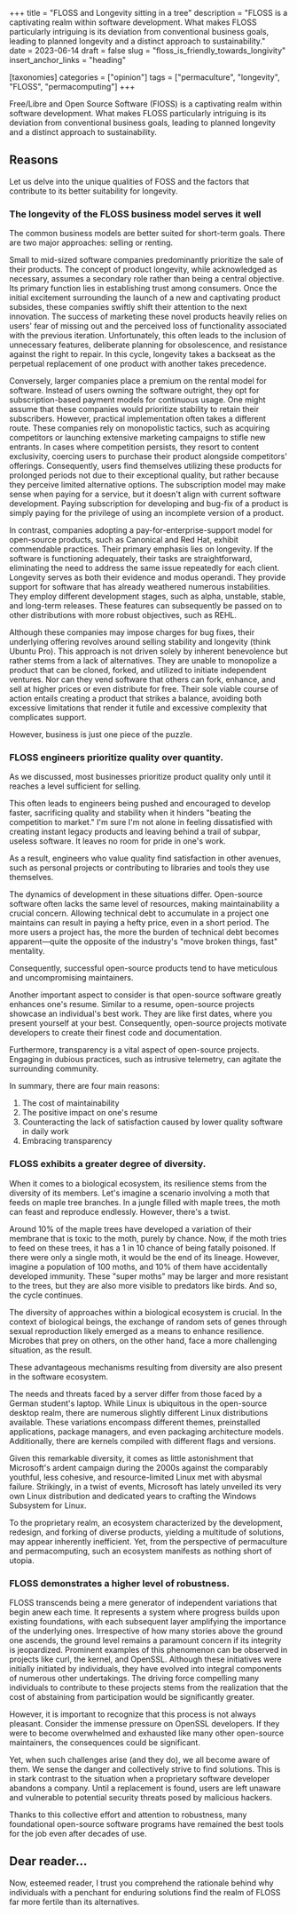 +++
title = "FLOSS and Longevity sitting in a tree"
description = "FLOSS is a captivating realm within software development. What makes FLOSS particularly intriguing is its deviation from conventional business goals, leading to planned longevity and a distinct approach to sustainability."   
date = 2023-06-14
draft = false
slug = "floss_is_friendly_towards_longivity"
insert_anchor_links = "heading"

[taxonomies]
categories = ["opinion"]
tags = ["permaculture", "longevity", "FLOSS", "permacomputing"]
+++

Free/Libre and Open Source Software (FlOSS) is a captivating realm within software development.
What makes FLOSS particularly intriguing is its deviation from conventional business goals,
leading to planned longevity and a distinct approach to sustainability.

## Reasons

Let us delve into the unique qualities of FOSS and the factors that contribute to its better suitability for longevity.

### The longevity of the FLOSS business model serves it well  

The common business models are better suited for short-term goals.
There are two major approaches: selling or renting.

Small to mid-sized software companies predominantly prioritize the sale of their products.
The concept of product longevity, while acknowledged as necessary,
assumes a secondary role rather than being a central objective.
Its primary function lies in establishing trust among consumers.
Once the initial excitement surrounding the launch of a new and captivating product subsides,
these companies swiftly shift their attention to the next innovation.
The success of marketing these novel products heavily relies on users' fear of missing out
and the perceived loss of functionality associated with the previous iteration.
Unfortunately, this often leads to the inclusion of unnecessary features,
deliberate planning for obsolescence, and resistance against the right to repair.
In this cycle, longevity takes a backseat as the perpetual replacement of one product with another takes precedence.

Conversely, larger companies place a premium on the rental model for software.
Instead of users owning the software outright,
they opt for subscription-based payment models for continuous usage.
One might assume that these companies would prioritize stability to retain their subscribers.
However, practical implementation often takes a different route.
These companies rely on monopolistic tactics,
such as acquiring competitors or launching extensive marketing campaigns to stifle new entrants.
In cases where competition persists, they resort to content exclusivity,
coercing users to purchase their product alongside competitors' offerings.
Consequently, users find themselves utilizing these products for prolonged periods not due to their exceptional quality,
but rather because they perceive limited alternative options.
The subscription model may make sense when paying for a service,
but it doesn't align with current software development.
Paying subscription for developing and bug-fix of a product is simply paying for the privilege of using an incomplete version of a product.

In contrast, companies adopting a pay-for-enterprise-support model for open-source products,
such as Canonical and Red Hat, exhibit commendable practices.
Their primary emphasis lies on longevity.
If the software is functioning adequately, their tasks are straightforward,
eliminating the need to address the same issue repeatedly for each client.
Longevity serves as both their evidence and modus operandi.
They provide support for software that has already weathered numerous instabilities.
They employ different development stages, such as alpha, unstable, stable, and long-term releases.
These features can subsequently be passed on to other distributions with more robust objectives, such as REHL.

Although these companies may impose charges for bug fixes, their underlying offering revolves around selling stability and longevity (think Ubuntu Pro).
This approach is not driven solely by inherent benevolence but rather stems from a lack of alternatives.
They are unable to monopolize a product that can be cloned, forked, and utilized to initiate independent ventures.
Nor can they vend software that others can fork, enhance, and sell at higher prices or even distribute for free.
Their sole viable course of action entails creating a product that strikes a balance,
avoiding both excessive limitations that render it futile and excessive complexity that complicates support.

However, business is just one piece of the puzzle.

### FLOSS engineers prioritize quality over quantity.

As we discussed, most businesses prioritize product quality only until it reaches a level sufficient for selling.

This often leads to engineers being pushed and encouraged to develop faster,
sacrificing quality and stability when it hinders "beating the competition to market."
I'm sure I'm not alone in feeling dissatisfied with creating instant legacy products and leaving behind a trail of subpar,
useless software. It leaves no room for pride in one's work.

As a result, engineers who value quality find satisfaction in other avenues,
such as personal projects or contributing to libraries and tools they use themselves.

The dynamics of development in these situations differ.
Open-source software often lacks the same level of resources,
making maintainability a crucial concern.
Allowing technical debt to accumulate in a project one maintains can result in paying a hefty price, even in a short period.
The more users a project has,
the more the burden of technical debt becomes apparent—quite the opposite of the industry's "move broken things, fast" mentality.

Consequently, successful open-source products tend to have meticulous and uncompromising maintainers.

Another important aspect to consider is that open-source software greatly enhances one's resume.
Similar to a resume, open-source projects showcase an individual's best work.
They are like first dates, where you present yourself at your best.
Consequently, open-source projects motivate developers to create their finest code and documentation.

Furthermore, transparency is a vital aspect of open-source projects.
Engaging in dubious practices, such as intrusive telemetry, can agitate the surrounding community.

In summary, there are four main reasons:
1. The cost of maintainability
2. The positive impact on one's resume
3. Counteracting the lack of satisfaction caused by lower quality software in daily work
4. Embracing transparency


### FLOSS exhibits a greater degree of diversity.

When it comes to a biological ecosystem, its resilience stems from the diversity of its members.
Let's imagine a scenario involving a moth that feeds on maple tree branches.
In a jungle filled with maple trees, the moth can feast and reproduce endlessly.
However, there's a twist.

Around 10% of the maple trees have developed a variation of their membrane that is toxic to the moth, purely by chance.
Now, if the moth tries to feed on these trees, it has a 1 in 10 chance of being fatally poisoned.
If there were only a single moth, it would be the end of its lineage.
However, imagine a population of 100 moths, and 10% of them have accidentally developed immunity.
These "super moths" may be larger and more resistant to the trees,
but they are also more visible to predators like birds.
And so, the cycle continues.

The diversity of approaches within a biological ecosystem is crucial.
In the context of biological beings,
the exchange of random sets of genes through sexual reproduction likely emerged as a means to enhance resilience.
Microbes that prey on others, on the other hand, face a more challenging situation, as the result.

These advantageous mechanisms resulting from diversity are also present in the software ecosystem.

The needs and threats faced by a server differ from those faced by a German student's laptop.
While Linux is ubiquitous in the open-source desktop realm,
there are numerous slightly different Linux distributions available.
These variations encompass different themes,
preinstalled applications, package managers,
and even packaging architecture models.
Additionally, there are kernels compiled with different flags and versions.

Given this remarkable diversity,
it comes as little astonishment that Microsoft's ardent campaign during the 2000s against the comparably youthful,
less cohesive, and resource-limited Linux met with abysmal failure.
Strikingly, in a twist of events,
Microsoft has lately unveiled its very own Linux distribution and dedicated years to crafting the Windows Subsystem for Linux.

To the proprietary realm, an ecosystem characterized by the development,
redesign, and forking of diverse products, yielding a multitude of solutions, may appear inherently inefficient.
Yet, from the perspective of permaculture and permacomputing, such an ecosystem manifests as nothing short of utopia.

### FLOSS demonstrates a higher level of robustness.

FLOSS transcends being a mere generator of independent variations that begin anew each time.
It represents a system where progress builds upon existing foundations, with each subsequent layer amplifying the importance of the underlying ones.
Irrespective of how many stories above the ground one ascends, the ground level remains a paramount concern if its integrity is jeopardized.
Prominent examples of this phenomenon can be observed in projects like curl, the kernel, and OpenSSL.
Although these initiatives were initially initiated by individuals, they have evolved into integral components of numerous other undertakings.
The driving force compelling many individuals to contribute to these projects stems from the realization that the cost of abstaining from participation would be significantly greater.

However, it is important to recognize that this process is not always pleasant.
Consider the immense pressure on OpenSSL developers.
If they were to become overwhelmed and exhausted like many other open-source maintainers, the consequences could be significant.

Yet, when such challenges arise (and they do), we all become aware of them.
We sense the danger and collectively strive to find solutions.
This is in stark contrast to the situation when a proprietary software developer abandons a company.
Until a replacement is found, users are left unaware and vulnerable to potential security threats posed by malicious hackers.

Thanks to this collective effort and attention to robustness,
many foundational open-source software programs have remained the best tools for the job even after decades of use.

## Dear reader... 

Now, esteemed reader,
I trust you comprehend the rationale behind why individuals with a penchant for enduring solutions
find the realm of FLOSS far more fertile than its alternatives.